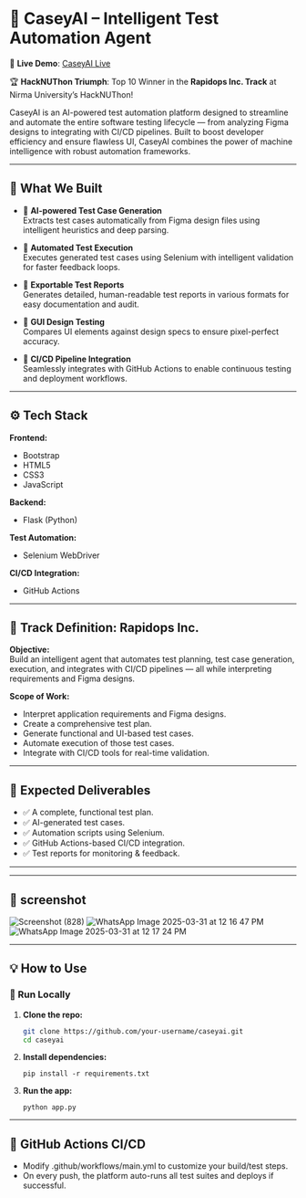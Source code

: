 # 🚀 CaseyAI – Intelligent Test Automation Agent

🔗 **Live Demo**: [CaseyAI Live](https://caseyai.onrender.com)

🏆 **HackNUThon Triumph**: Top 10 Winner in the **Rapidops Inc. Track** at Nirma University’s HackNUThon!

CaseyAI is an AI-powered test automation platform designed to streamline and automate the entire software testing lifecycle — from analyzing Figma designs to integrating with CI/CD pipelines. Built to boost developer efficiency and ensure flawless UI, CaseyAI combines the power of machine intelligence with robust automation frameworks.

---

## 🧠 What We Built

- 🔹 **AI-powered Test Case Generation**  
  Extracts test cases automatically from Figma design files using intelligent heuristics and deep parsing.

- 🔹 **Automated Test Execution**  
  Executes generated test cases using Selenium with intelligent validation for faster feedback loops.

- 🔹 **Exportable Test Reports**  
  Generates detailed, human-readable test reports in various formats for easy documentation and audit.

- 🔹 **GUI Design Testing**  
  Compares UI elements against design specs to ensure pixel-perfect accuracy.

- 🔹 **CI/CD Pipeline Integration**  
  Seamlessly integrates with GitHub Actions to enable continuous testing and deployment workflows.

---

## ⚙️ Tech Stack

**Frontend:**
- Bootstrap
- HTML5
- CSS3
- JavaScript

**Backend:**
- Flask (Python)

**Test Automation:**
- Selenium WebDriver

**CI/CD Integration:**
- GitHub Actions

---

## 🧪 Track Definition: Rapidops Inc.

**Objective:**  
Build an intelligent agent that automates test planning, test case generation, execution, and integrates with CI/CD pipelines — all while interpreting requirements and Figma designs.

**Scope of Work:**
- Interpret application requirements and Figma designs.
- Create a comprehensive test plan.
- Generate functional and UI-based test cases.
- Automate execution of those test cases.
- Integrate with CI/CD tools for real-time validation.

---

## 🎯 Expected Deliverables

- ✅ A complete, functional test plan.
- ✅ AI-generated test cases.
- ✅ Automation scripts using Selenium.
- ✅ GitHub Actions-based CI/CD integration.
- ✅ Test reports for monitoring & feedback.

---
---

## 📸 screenshot
![Screenshot (828)](https://github.com/user-attachments/assets/be2801f1-5fc5-4039-beec-1ba30ea8e4f3)
![WhatsApp Image 2025-03-31 at 12 16 47 PM](https://github.com/user-attachments/assets/82dff144-2f3f-4039-a360-17fc760a8587)
![WhatsApp Image 2025-03-31 at 12 17 24 PM](https://github.com/user-attachments/assets/cc15002d-4616-4775-869e-9f002f681c6f)



---

## 💡 How to Use

### 🚀 Run Locally

1. **Clone the repo:**
   ```bash
   git clone https://github.com/your-username/caseyai.git
   cd caseyai
   ```
2. **Install dependencies:**
   ```
   pip install -r requirements.txt
   ```
3. **Run the app:**
   ```
   python app.py
   ```
---

## 🎯 GitHub Actions CI/CD

 - Modify .github/workflows/main.yml to customize your build/test steps.
 - On every push, the platform auto-runs all test suites and deploys if successful.





